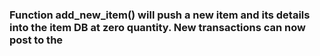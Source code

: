 ### Function add_new_item() will push a new item and its details into the item DB at zero quantity. New transactions can now post to the 